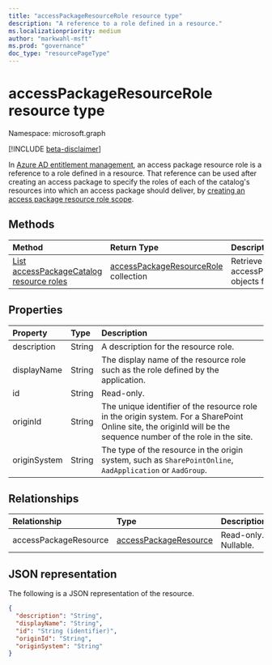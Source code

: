 ```yaml
---
title: "accessPackageResourceRole resource type"
description: "A reference to a role defined in a resource."
ms.localizationpriority: medium
author: "markwahl-msft"
ms.prod: "governance"
doc_type: "resourcePageType"
---
```


# accessPackageResourceRole resource type

Namespace: microsoft.graph

[!INCLUDE [beta-disclaimer](../../includes/beta-disclaimer.md)]

In [Azure AD entitlement management](entitlementmanagement-root.md), an access package resource role is a reference to a role defined in a resource. That reference can be used after creating an access package to specify the roles of each of the catalog's resources into which an access package should deliver, by [creating an access package resource role scope](../api/accesspackage-post-accesspackageresourcerolescopes.md).

## Methods

| Method       | Return Type | Description |
|:-------------|:------------|:------------|
| [List accessPackageCatalog resource roles](../api/accesspackagecatalog-list-accesspackageresourceroles.md) | [accessPackageResourceRole](accesspackageresourcerole.md) collection | Retrieve a list of accessPackageResourceRole objects for a catalog. |

## Properties

| Property     | Type        | Description |
|:-------------|:------------|:------------|
|description|String|A description for the resource role.|
|displayName|String|The display name of the resource role such as the role defined by the application.|
|id|String| Read-only.|
|originId|String|The unique identifier of the resource role in the origin system. For a SharePoint Online site, the originId will be the sequence number of the role in the site. |
|originSystem|String|The type of the resource in the origin system, such as `SharePointOnline`, `AadApplication` or `AadGroup`.|

## Relationships

| Relationship | Type        | Description |
|:-------------|:------------|:------------|
|accessPackageResource|[accessPackageResource](accesspackageresource.md)| Read-only. Nullable.|

## JSON representation

The following is a JSON representation of the resource.

<!-- {
  "blockType": "resource",
  "optionalProperties": [

  ],
  "@odata.type": "microsoft.graph.accessPackageResourceRole",
  "keyProperty": "id"
}-->

```json
{
  "description": "String",
  "displayName": "String",
  "id": "String (identifier)",
  "originId": "String",
  "originSystem": "String"
}
```

<!-- uuid: 16cd6b66-4b1a-43a1-adaf-3a886856ed98
2019-02-04 14:57:30 UTC -->
<!-- {
  "type": "#page.annotation",
  "description": "accessPackageResourceRole resource",
  "keywords": "",
  "section": "documentation",
  "tocPath": ""
}-->


